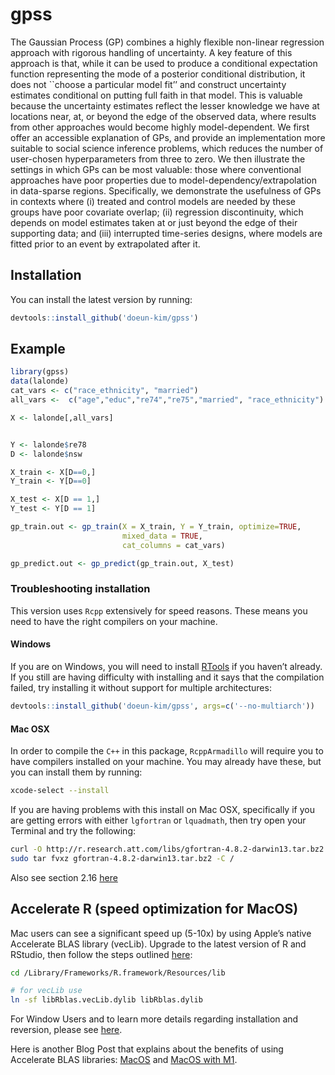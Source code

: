 
<!-- README.md is generated from README.Rmd. Please edit that file -->

# gpss

<!-- badges: start -->
<!-- badges: end -->

The Gaussian Process (GP) combines a highly flexible non-linear
regression approach with rigorous handling of uncertainty. A key feature
of this approach is that, while it can be used to produce a conditional
expectation function representing the mode of a posterior conditional
distribution, it does not \`\`choose a particular model fit’’ and
construct uncertainty estimates conditional on putting full faith in
that model. This is valuable because the uncertainty estimates reflect
the lesser knowledge we have at locations near, at, or beyond the edge
of the observed data, where results from other approaches would become
highly model-dependent. We first offer an accessible explanation of GPs,
and provide an implementation more suitable to social science inference
problems, which reduces the number of user-chosen hyperparameters from
three to zero. We then illustrate the settings in which GPs can be most
valuable: those where conventional approaches have poor properties due
to model-dependency/extrapolation in data-sparse regions. Specifically,
we demonstrate the usefulness of GPs in contexts where (i) treated and
control models are needed by these groups have poor covariate overlap;
(ii) regression discontinuity, which depends on model estimates taken at
or just beyond the edge of their supporting data; and (iii) interrupted
time-series designs, where models are fitted prior to an event by
extrapolated after it.

## Installation

You can install the latest version by running:

``` r
devtools::install_github('doeun-kim/gpss')
```

## Example

``` r
library(gpss)
data(lalonde)
cat_vars <- c("race_ethnicity", "married")
all_vars <-  c("age","educ","re74","re75","married", "race_ethnicity")

X <- lalonde[,all_vars]


Y <- lalonde$re78
D <- lalonde$nsw

X_train <- X[D==0,]
Y_train <- Y[D==0]

X_test <- X[D == 1,]
Y_test <- Y[D == 1]

gp_train.out <- gp_train(X = X_train, Y = Y_train, optimize=TRUE,
                         mixed_data = TRUE, 
                         cat_columns = cat_vars)

gp_predict.out <- gp_predict(gp_train.out, X_test)
```

### Troubleshooting installation

This version uses `Rcpp` extensively for speed reasons. These means you
need to have the right compilers on your machine.

#### Windows

If you are on Windows, you will need to install
[RTools](https://cran.r-project.org/bin/windows/Rtools/) if you haven’t
already. If you still are having difficulty with installing and it says
that the compilation failed, try installing it without support for
multiple architectures:

``` r
devtools::install_github('doeun-kim/gpss', args=c('--no-multiarch'))
```

#### Mac OSX

In order to compile the `C++` in this package, `RcppArmadillo` will
require you to have compilers installed on your machine. You may already
have these, but you can install them by running:

``` bash
xcode-select --install
```

If you are having problems with this install on Mac OSX, specifically if
you are getting errors with either `lgfortran` or `lquadmath`, then try
open your Terminal and try the following:

``` bash
curl -O http://r.research.att.com/libs/gfortran-4.8.2-darwin13.tar.bz2
sudo tar fvxz gfortran-4.8.2-darwin13.tar.bz2 -C /
```

Also see section 2.16
[here](http://dirk.eddelbuettel.com/code/rcpp/Rcpp-FAQ.pdf)

## Accelerate R (speed optimization for MacOS)

Mac users can see a significant speed up (5-10x) by using Apple’s native
Accelerate BLAS library (vecLib). Upgrade to the latest version of R and
RStudio, then follow the steps outlined
[here](https://cran.r-project.org/bin/macosx/RMacOSX-FAQ.html#Which-BLAS-is-used-and-how-can-it-be-changed_003f):

``` bash
cd /Library/Frameworks/R.framework/Resources/lib

# for vecLib use
ln -sf libRblas.vecLib.dylib libRblas.dylib
```

For Window Users and to learn more details regarding installation and
reversion, please see
[here](https://higgicd.github.io/posts/accelerating_r/).

Here is another Blog Post that explains about the benefits of using
Accelerate BLAS libraries:
[MacOS](https://mpopov.com/blog/2019/06/04/faster-matrix-math-in-r-on-macos/)
and [MacOS with
M1](https://mpopov.com/blog/2021/10/10/even-faster-matrix-math-in-r-on-macos-with-m1/).
